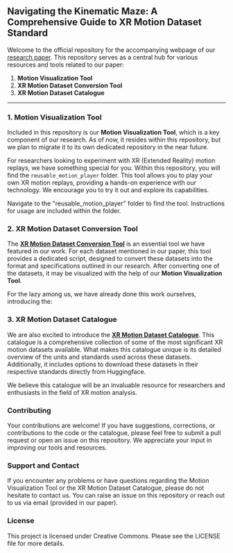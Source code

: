 ## Navigating the Kinematic Maze: A Comprehensive Guide to XR Motion Dataset Standard

Welcome to the official repository for the accompanying webpage of our [research paper](http://downloads.hci.informatik.uni-wuerzburg.de/2024-01-Rack-Navigating_the_Kinematic_Maze.pdf). This repository serves
as a central hub for various resources and tools related to our paper:

1. **Motion Visualization Tool**
2. **XR Motion Dataset Conversion Tool** 
3. **XR Motion Dataset Catalogue**

---

### 1. Motion Visualization Tool

Included in this repository is our **Motion Visualization Tool**, which is a key component of our research. As of now,
it resides within this repository, but we plan to migrate it to its own dedicated repository in the near future.

For researchers looking to experiment with XR (Extended Reality) motion replays, we have something special for you.
Within this repository, you will find the `reusable_motion_player` folder. This tool allows you to play your own XR
motion replays, providing a hands-on experience with our technology. We encourage you to try it out and explore its
capabilities.

Navigate to the "reusable_motion_player" folder to find the tool. Instructions for usage are included within the folder.

### 2. XR Motion Dataset Conversion Tool

The **[XR Motion Dataset Conversion Tool](https://github.com/cschell/xr-motion-dataset-conversion-scripts)** is an
essential
tool we have featured in our work. For each dataset mentioned in our paper, this tool provides a dedicated script,
designed to convert these datasets into the format and specifications outlined in our research. After converting one of 
the datasets, it may be visualized with the help of our **Motion Visualization Tool**.

For the lazy among us, we have already done this work ourselves, introducing the:

### 3. XR Motion Dataset Catalogue
We are also excited to introduce the
**[XR Motion Dataset Catalogue](https://huggingface.co/datasets/cschell/xr-motion-dataset-catalogue)**.
This catalogue is a comprehensive collection of some of the most significant XR motion datasets available. What makes
this catalogue unique is its detailed overview of the units and standards used across these datasets. Additionally, it
includes options to download these datasets in their respective standards directly from Huggingface.

We believe this catalogue will be an invaluable resource for researchers and enthusiasts in the field of XR motion
analysis.

### Contributing

Your contributions are welcome! If you have suggestions, corrections, or contributions to the code or the catalogue,
please feel free to submit a pull request or open an issue on this repository. We appreciate your input in improving our
tools and resources.

### Support and Contact

If you encounter any problems or have questions regarding the Motion Visualization Tool or the XR Motion Dataset
Catalogue, please do not hesitate to contact us. You can raise an issue on this repository or reach out to us via
email (provided in our paper).

### License

This project is licensed under Creative Commons. Please see the LICENSE file for more details.
